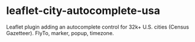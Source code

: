 # leaflet-city-autocomplete-usa
Leaflet plugin adding an autocomplete control for 32k+ U.S. cities (Census Gazetteer). FlyTo, marker, popup, timezone.
